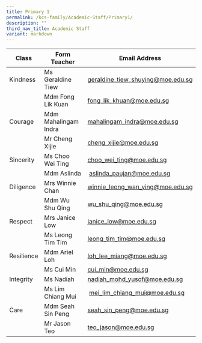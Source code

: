 ```yaml
---
title: Primary 1
permalink: /kcs-family/Academic-Staff/Primary1/
description: ""
third_nav_title: Academic Staff
variant: markdown
---
```

| Class | Form Teacher | Email Address |
| -------- | -------- | -------- |
| Kindness     | Ms Geraldine Tiew | geraldine_tiew_shuying@moe.edu.sg  |
|      | Mdm Fong Lik Kuan     | fong_lik_khuan@moe.edu.sg   |
| Courage     | Mdm Mahalingam Indra   | mahalingam_indra@moe.edu.sg   |
|      | Mr Cheng Xijie     |  cheng_xijie@moe.edu.sg   |
| Sincerity     | Ms Choo Wei Ting     | choo_wei_ting@moe.edu.sg   |
|      | Mdm Aslinda    |  aslinda_paujan@moe.edu.sg   |
| Diligence     | Mrs Winnie Chan     | winnie_leong_wan_ying@moe.edu.sg     |
|      | Mdm Wu Shu Qing    | wu_shu_qing@moe.edu.sg     |
| Respect     | Mrs Janice Low     | janice_low@moe.edu.sg     |
|     | Ms Leong Tim Tim     | leong_tim_tim@moe.edu.sg     |
| Resilience     | Mdm Ariel Loh    | loh_lee_miang@moe.edu.sg   |
|      | Ms Cui Min    | cui_min@moe.edu.sg    |
| Integrity     | Ms Nadiah    | nadiah_mohd_yusof@moe.edu.sg     |
|      | Ms Lim Chiang Mui     |   mei_lim_chiang_mui@moe.edu.sg    |
| Care     | Mdm Seah Sin Peng     | seah_sin_peng@moe.edu.sg     |
|      | Mr Jason Teo     |   teo_jason@moe.edu.sg   |